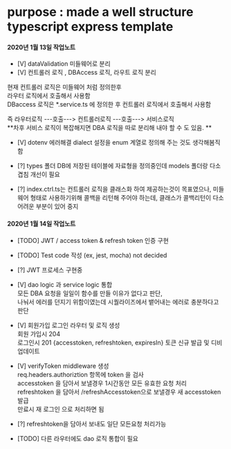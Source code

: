 # purpose : made a well structure typescript express template

#### 2020년 1월 13일 작업노트

- [V] dataValidation 미들웨어로 분리  
- [V] 컨트롤러 로직 , DBAccess 로직, 라우트 로직 분리  

현재 컨트롤러 로직은 미들웨어 처럼 정의한후  
라우터 로직에서 호출해서 사용함  
DBaccess 로직은 *.service.ts 에 정의한 후 컨트롤러 로직에서 호출해서 사용함  

즉 라우터로직 ---호출---> 컨트롤러로직 ---호출---> 서비스로직  
**차후 서비스 로직이 복잡해지면  DBA 로직을 따로 분리해 내야 할 수 도 있음.  **

- [V] dotenv 에러해결 dialect 설정을 enum 계열로 정의해 주는 것도 생각해봄직함  

- [?] types 폴더 DB에 저장된 테이블에 자료형을 정의중인데 models 폴더랑 다소 겹침 개선이 필요  
- [?] index.ctrl.ts는 컨트롤러 로직을 클래스화 하여 제공하는것이 목표였으나,  미들웨어 형태로 사용하기위해 콜백을 리턴해 주어야 하는데, 클래스가 콜백리턴이 다소 어려운 부분이 있어 중지  
 
#### 2020년 1월 14일 작업노트

- [TODO] JWT / access token & refresh token 인증 구현
- [TODO] Test code 작성 (ex, jest, mocha) not decided 

- [?] JWT 프로세스 구현중  

- [V] dao logic 과 service logic 통합  
모든 DBA 요청을 일일이 함수를 만들 이유가 없다고 판단,  
 나눠서 에러를 던지기 위함이였는데 시퀄라이즈에서 뱉어내는 에러로 충분하다고 판단  
- [V] 회원가입 로그인 라우터 및 로직 생성  
회원 가입시 204   
로그인시 201 {accesstoken, refreshtoken, expiresIn} 토큰 신규 발급 및 디비 업데이트  
- [V] verifyToken middleware 생성    
req.headers.authoriztion 항목에 token 을 검사  
accesstoken 을 담아서 보낼경우 1시간동안 모든 유효한 요청 처리  
refreshtoken 을 담아서 /refreshAccesstoken으로 보낼경우 새 accesstoken 발급  
만료시 재 로그인 으로 처리하면 됨  
- [?] refreshtoken을 담아서 보내도 일단 모든요청 처리가능  

- [TODO] 다른 라우터에도 dao 로직 통합이 필요  

